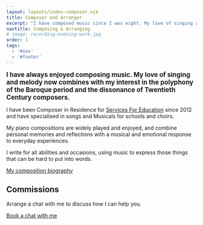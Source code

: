 ```yaml
---
layout: layouts/index-composer.njk
title: Composer and Arranger
excerpt: "I have composed music since I was eight. My love of singing and melody combines with my interest in the polyphony of the Baroque period and the dissonance of Twentieth Century composers."
navtitle: Composing & Arranging
# image: recording-evening-work.jpg
order: 1
tags:
  - '#nav'
  - '#footer'
---
```


<big><strong>I have always enjoyed composing music. My love of singing and melody now combines with my interest in the polyphony of the Baroque period and the dissonance of Twentieth Century composers.</strong></big>

I have been Composer in Residence for [Services For Education](https://www.servicesforeducation.co.uk/) since 2012 and have specialised in songs and Musicals for schools and choirs.

My piano compositions are widely played and enjoyed, and combine personal memories and reflections with a musical and  emotional response to everyday experiences. 

I write for all abilities and occasions, using music to express those things that can be hard to put into words.

<a href="/composer/about/" class="single-meta-item single-meta-forward">My composition biography</a>

## Commissions

Arrange a chat with me to discuss how I can help you.

<div class="calendly-link-container"><a href="https://calendly.com/bakertunes/15min" target="_blank" class="btn btn-lg btn-default btn-strong btn-teal btn-calendly" role="button">Book a chat with me <span class="glyphicon glyphicon-earphone"></span></a></div>
